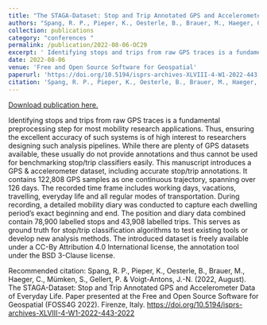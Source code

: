 ```yaml
---
title: "The STAGA-Dataset: Stop and Trip Annotated GPS and Accelerometer Data of Everyday Life"
authors: "Spang, R. P., Pieper, K., Oesterle, B., Brauer, M., Haeger, C., Mümken, S., Gellert, P. & Voigt-Antons, J.-N."
collection: publications
category: "conferences "
permalink: /publication/2022-08-06-OC29
excerpt: ' Identifying stops and trips from raw GPS traces is a fundamental preprocessing step for most mobility research applications. Thus, ensuring the excellent accuracy of such systems is of high interest to researchers designing such analysis pipelines. While there are plenty of GPS datasets available, these usually do not provide annotations and thus cannot be used for benchmarking stop/trip classifiers easily. This manuscript introduces a GPS &amp; accelerometer dataset, including accurate stop/trip annotations. It contains 122,808 GPS samples as one continuous trajectory, spanning over 126 days. The recorded time frame includes working days, vacations, travelling, everyday life and all regular modes of transportation. During recording, a detailed mobility diary was conducted to capture each dwelling period’s exact beginning and end. The position and diary data combined contain 78,900 labelled stops and 43,908 labelled trips. This serves as ground truth for stop/trip classification algorithms to test existing tools or develop new analysis methods. The introduced dataset is freely available under a CC-By Attribution 4.0 International license, the annotation tool under the BSD 3-Clause license.'
date: 2022-08-06
venue: 'Free and Open Source Software for Geospatial'
paperurl: 'https://doi.org/10.5194/isprs-archives-XLVIII-4-W1-2022-443-2022'
citation: 'Spang, R. P., Pieper, K., Oesterle, B., Brauer, M., Haeger, C., Mümken, S., Gellert, P. &amp; Voigt-Antons, J.-N. (2022, August). The STAGA-Dataset: Stop and Trip Annotated GPS and Accelerometer Data of Everyday Life. Paper presented at the Free and Open Source Software for Geospatial (FOSS4G 2022). Firenze, Italy. https://doi.org/10.5194/isprs-archives-XLVIII-4-W1-2022-443-2022'
---
```


<a href='https://doi.org/10.5194/isprs-archives-XLVIII-4-W1-2022-443-2022'>Download publication here.</a>

 Identifying stops and trips from raw GPS traces is a fundamental preprocessing step for most mobility research applications. Thus, ensuring the excellent accuracy of such systems is of high interest to researchers designing such analysis pipelines. While there are plenty of GPS datasets available, these usually do not provide annotations and thus cannot be used for benchmarking stop/trip classifiers easily. This manuscript introduces a GPS &amp; accelerometer dataset, including accurate stop/trip annotations. It contains 122,808 GPS samples as one continuous trajectory, spanning over 126 days. The recorded time frame includes working days, vacations, travelling, everyday life and all regular modes of transportation. During recording, a detailed mobility diary was conducted to capture each dwelling period’s exact beginning and end. The position and diary data combined contain 78,900 labelled stops and 43,908 labelled trips. This serves as ground truth for stop/trip classification algorithms to test existing tools or develop new analysis methods. The introduced dataset is freely available under a CC-By Attribution 4.0 International license, the annotation tool under the BSD 3-Clause license.

Recommended citation: Spang, R. P., Pieper, K., Oesterle, B., Brauer, M., Haeger, C., Mümken, S., Gellert, P. & Voigt-Antons, J.-N. (2022, August). The STAGA-Dataset: Stop and Trip Annotated GPS and Accelerometer Data of Everyday Life. Paper presented at the Free and Open Source Software for Geospatial (FOSS4G 2022). Firenze, Italy. https://doi.org/10.5194/isprs-archives-XLVIII-4-W1-2022-443-2022